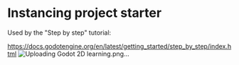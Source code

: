 # Instancing project starter

Used by the "Step by step" tutorial:

https://docs.godotengine.org/en/latest/getting_started/step_by_step/index.html
![Uploading Godot 2D learning.png…]()
